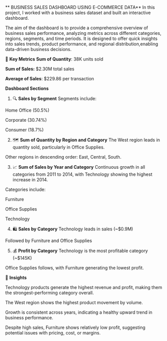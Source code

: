 ** BUSINESS SALES DASHBOARD USING E-COMMERCE DATA**
In this project, I worked with a business sales dataset and built an interactive dashboard.

The aim of the dashboard is to provide a comprehensive overview of business sales performance, analyzing metrics across different categories, regions, segments, and time periods.
It is designed to offer quick insights into sales trends, product performance, and regional distribution,enabling data-driven business decisions.

📌 **Key Metrics**
**Sum of Quantity**: 38K units sold

**Sum of Sales:** $2.30M total sales

**Average of Sales**: $229.86 per transaction

**Dashboard Sections**
1. 🔍 **Sales by Segment**
Segments include:

Home Office (50.5%)

Corporate (30.74%)

Consumer (18.7%)

2. 🗺️ **Sum of Quantity by Region and Category**
The West region leads in quantity sold, particularly in Office Supplies.

Other regions in descending order: East, Central, South.

3. 📈 **Sum of Sales by Year and Category**
Continuous growth in all categories from 2011 to 2014, with Technology showing the highest increase in 2014.

Categories include:

Furniture

Office Supplies

Technology

4. 🛍️ **Sales by Category**
Technology leads in sales (~$0.9M)

Followed by Furniture and Office Supplies

5. 💰 **Profit by Category**
Technology is the most profitable category (~$145K)

Office Supplies follows, with Furniture generating the lowest profit.


🧠 **Insights**

Technology products generate the highest revenue and profit, making them the strongest-performing category overall.

The West region shows the highest product movement by volume.

Growth is consistent across years, indicating a healthy upward trend in business performance.

Despite high sales, Furniture shows relatively low profit, suggesting potential issues with pricing, cost, or margins.

